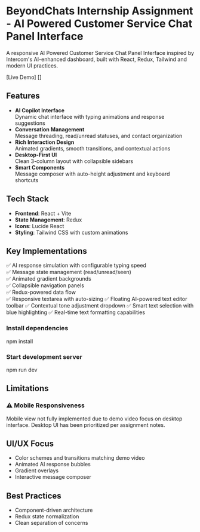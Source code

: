 # BeyondChats Internship Assignment - AI Powered Customer Service Chat Panel Interface

A responsive AI Powered Customer Service Chat Panel Interface inspired by Intercom's AI-enhanced dashboard, built with React, Redux, Tailwind and modern UI practices.

[Live Demo] []

## Features
- **AI Copilot Interface**  
  Dynamic chat interface with typing animations and response suggestions
- **Conversation Management**  
  Message threading, read/unread statuses, and contact organization
- **Rich Interaction Design**  
  Animated gradients, smooth transitions, and contextual actions
- **Desktop-First UI**  
  Clean 3-column layout with collapsible sidebars
- **Smart Components**  
  Message composer with auto-height adjustment and keyboard shortcuts

## Tech Stack
- **Frontend**: React + Vite
- **State Management**: Redux
- **Icons**: Lucide React
- **Styling**: Tailwind CSS with custom animations

## Key Implementations
✅ AI response simulation with configurable typing speed  
✅ Message state management (read/unread/seen)  
✅ Animated gradient backgrounds  
✅ Collapsible navigation panels  
✅ Redux-powered data flow  
✅ Responsive textarea with auto-sizing 
✅ Floating AI-powered text editor toolbar
✅ Contextual tone adjustment dropdown
✅ Smart text selection with blue highlighting
✅ Real-time text formatting capabilities 


### Install dependencies
npm install

### Start development server
npm run dev

## Limitations
### ⚠️ Mobile Responsiveness
Mobile view not fully implemented due to demo video focus on desktop interface. Desktop UI has been prioritized per assignment notes.

## UI/UX Focus
- Color schemes and transitions matching demo video
- Animated AI response bubbles
- Gradient overlays
- Interactive message composer

## Best Practices
- Component-driven architecture
- Redux state normalization
- Clean separation of concerns
